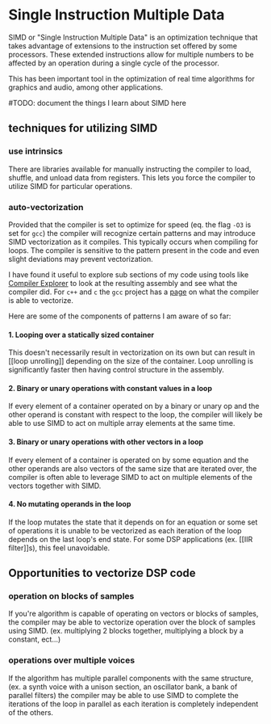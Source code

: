 # Single Instruction Multiple Data
SIMD or "Single Instruction Multiple Data" is an optimization technique that takes advantage of extensions to the instruction set offered by some processors. These extended instructions allow for multiple numbers to be affected by an operation during a single cycle of the processor. 

This has been important tool in the optimization of real time algorithms for graphics and audio, among other applications. 

#TODO: document the things I learn about SIMD here

## techniques for utilizing SIMD

### use intrinsics
There are libraries available for manually instructing the compiler to load, shuffle, and unload data from registers. This lets you force the compiler to utilize SIMD for particular operations.

### auto-vectorization
Provided that the compiler is set to optimize for speed (eq. the flag `-O3` is set for `gcc`) the compiler will recognize certain patterns and may introduce SIMD vectorization as it compiles. This typically occurs when compiling for loops. The compiler is sensitive to the pattern present in the code and even slight deviations may prevent vectorization.  

I have found it useful to explore sub sections of my code using tools like [Compiler Explorer](https://godbolt.org/) to look at the resulting assembly and see what the compiler did. For `c++` and `c` the `gcc` project has a [page](https://gcc.gnu.org/projects/tree-ssa/vectorization.html#unvectoriz) on what the compiler is able to vectorize. 

Here are some of the components of patterns I am aware of so far:

#### 1. Looping over a statically sized container
This doesn't necessarily result in vectorization on its own but can result in [[loop unrolling]] depending on the size of the container. Loop unrolling is significantly faster then having control structure in the assembly. 
#### 2. Binary or unary operations with constant values in a loop
If every element of a container operated on by a binary or unary op and the other operand is constant with respect to the loop, the compiler will likely be able to use SIMD to act on multiple array elements at the same time. 
#### 3.  Binary or unary operations with other vectors in a loop
If every element of a container is operated on by some equation and the other operands are also vectors of the same size that are iterated over, the compiler is often able to leverage SIMD to act on multiple elements of the vectors together with SIMD.
#### 4. No mutating operands in the loop
If the loop mutates the state that it depends on for an equation or some set of operations it is unable to be vectorized as each iteration of the loop depends on the last loop's end state. For some DSP applications (ex. [[IIR filter]]s), this feel unavoidable. 

## Opportunities to vectorize DSP code
### operation on blocks of samples
If you're algorithm is capable of operating on vectors or blocks of samples, the compiler may be able to vectorize operation over the block of samples using SIMD. (ex. multiplying 2 blocks together, multiplying a block by a constant, ect...)
### operations over multiple voices
If the algorithm has multiple parallel components with the same structure, (ex. a synth voice with a unison section, an oscillator bank, a bank of parallel filters) the compiler may be able to use SIMD to complete the iterations of the loop in parallel as each iteration is completely independent of the others. 


